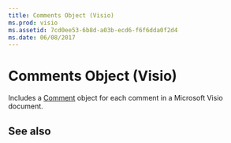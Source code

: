 ```yaml
---
title: Comments Object (Visio)
ms.prod: visio
ms.assetid: 7cd0ee53-6b8d-a03b-ecd6-f6f6dda0f2d4
ms.date: 06/08/2017
---
```



# Comments Object (Visio)

Includes a [Comment](Visio.comment.md) object for each comment in a Microsoft Visio document.


## See also




